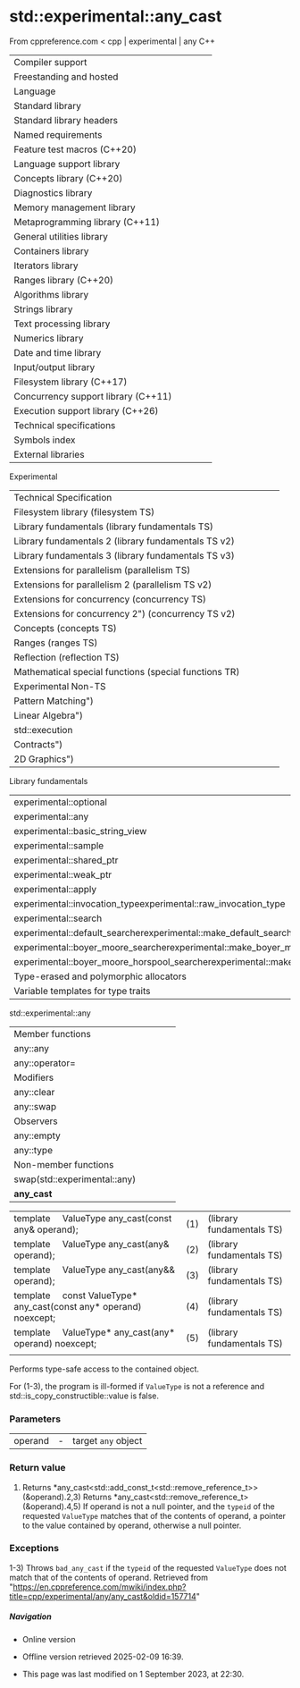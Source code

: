 # std::experimental::any_cast

From cppreference.com
< cpp‎ | experimental‎ | any
C++

|  |  |  |  |  |
| --- | --- | --- | --- | --- |
| Compiler support | | | | |
| Freestanding and hosted | | | | |
| Language | | | | |
| Standard library | | | | |
| Standard library headers | | | | |
| Named requirements | | | | |
| Feature test macros (C++20) | | | | |
| Language support library | | | | |
| Concepts library (C++20) | | | | |
| Diagnostics library | | | | |
| Memory management library | | | | |
| Metaprogramming library (C++11) | | | | |
| General utilities library | | | | |
| Containers library | | | | |
| Iterators library | | | | |
| Ranges library (C++20) | | | | |
| Algorithms library | | | | |
| Strings library | | | | |
| Text processing library | | | | |
| Numerics library | | | | |
| Date and time library | | | | |
| Input/output library | | | | |
| Filesystem library (C++17) | | | | |
| Concurrency support library (C++11) | | | | |
| Execution support library (C++26) | | | | |
| Technical specifications | | | | |
| Symbols index | | | | |
| External libraries | | | | |

Experimental

|  |  |  |  |  |
| --- | --- | --- | --- | --- |
| Technical Specification | | | | |
| Filesystem library (filesystem TS) | | | | |
| Library fundamentals (library fundamentals TS) | | | | |
| Library fundamentals 2 (library fundamentals TS v2) | | | | |
| Library fundamentals 3 (library fundamentals TS v3) | | | | |
| Extensions for parallelism (parallelism TS) | | | | |
| Extensions for parallelism 2 (parallelism TS v2) | | | | |
| Extensions for concurrency (concurrency TS) | | | | |
| Extensions for concurrency 2") (concurrency TS v2) | | | | |
| Concepts (concepts TS) | | | | |
| Ranges (ranges TS) | | | | |
| Reflection (reflection TS) | | | | |
| Mathematical special functions (special functions TR) | | | | |
| Experimental Non-TS | | | | |
| Pattern Matching") | | | | |
| Linear Algebra") | | | | |
| std::execution | | | | |
| Contracts") | | | | |
| 2D Graphics") | | | | |

Library fundamentals

|  |  |  |  |  |
| --- | --- | --- | --- | --- |
| experimental::optional | | | | |
| experimental::any | | | | |
| experimental::basic_string_view | | | | |
| experimental::sample | | | | |
| experimental::shared_ptr | | | | |
| experimental::weak_ptr | | | | |
| experimental::apply | | | | |
| experimental::invocation_typeexperimental::raw_invocation_type | | | | |
| experimental::search | | | | |
| experimental::default_searcherexperimental::make_default_searcher | | | | |
| experimental::boyer_moore_searcherexperimental::make_boyer_moore_searcher | | | | |
| experimental::boyer_moore_horspool_searcherexperimental::make_boyer_moore_horspool_searcher | | | | |
| Type-erased and polymorphic allocators | | | | |
| Variable templates for type traits | | | | |

std::experimental::any

|  |  |  |  |  |
| --- | --- | --- | --- | --- |
| Member functions | | | | |
| any::any | | | | |
| any::operator= | | | | |
| Modifiers | | | | |
| any::clear | | | | |
| any::swap | | | | |
| Observers | | | | |
| any::empty | | | | |
| any::type | | | | |
| Non-member functions | | | | |
| swap(std::experimental::any) | | | | |
| ****any_cast**** | | | | |

|  |  |  |
| --- | --- | --- |
| template<class ValueType>      ValueType any_cast(const any& operand); | (1) | (library fundamentals TS) |
| template<class ValueType>      ValueType any_cast(any& operand); | (2) | (library fundamentals TS) |
| template<class ValueType>      ValueType any_cast(any&& operand); | (3) | (library fundamentals TS) |
| template<class ValueType>      const ValueType\* any_cast(const any\* operand) noexcept; | (4) | (library fundamentals TS) |
| template<class ValueType>      ValueType\* any_cast(any\* operand) noexcept; | (5) | (library fundamentals TS) |
|  |  |  |

Performs type-safe access to the contained object.

For (1-3), the program is ill-formed if `ValueType` is not a reference and std::is_copy_constructible<ValueType>::value is false.

### Parameters

|  |  |  |
| --- | --- | --- |
| operand | - | target `any` object |

### Return value

1) Returns \*any_cast<std::add_const_t<std::remove_reference_t<ValueType>>>(&operand).2,3) Returns \*any_cast<std::remove_reference_t<ValueType>>(&operand).4,5) If operand is not a null pointer, and the `typeid` of the requested `ValueType` matches that of the contents of operand, a pointer to the value contained by operand, otherwise a null pointer.

### Exceptions

1-3) Throws `bad_any_cast` if the `typeid` of the requested `ValueType` does not match that of the contents of operand.
Retrieved from "<https://en.cppreference.com/mwiki/index.php?title=cpp/experimental/any/any_cast&oldid=157714>"

##### Navigation

- Online version
- Offline version retrieved 2025-02-09 16:39.

- This page was last modified on 1 September 2023, at 22:30.